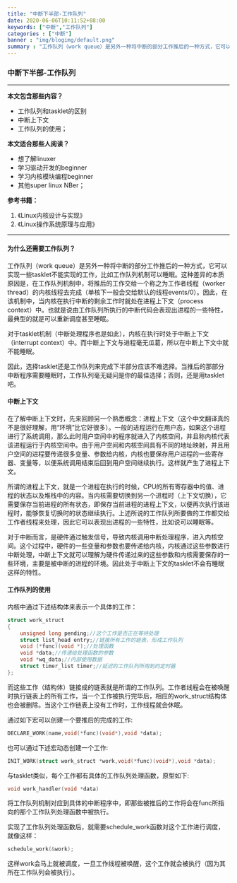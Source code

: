 ```yaml
---
title: "中断下半部-工作队列"
date: 2020-06-06T10:11:52+08:00
keywords: ["中断","工作队列"]
categories : ["中断"]
banner : "img/blogimg/default.png"
summary : "工作队列（work queue）是另外一种将中断的部分工作推后的一种方式，它可以实现一些tasklet不能实现的工作，比如工作队列机制可以睡眠。"
---
```


### 中断下半部-工作队列

---

**本文包含那些内容？**

 - 工作队列和tasklet的区别
 - 中断上下文
 - 工作队列的使用；

**本文适合那些人阅读？** 

 - 想了解linuxer
 - 学习驱动开发的beginner
 - 学习内核模块编程beginner
 - 其他super linux NBer；

**参考书籍：**

  1. 《Linux内核设计与实现》
  2. 《Linux操作系统原理与应用》

---

#### 为什么还需要工作队列？

工作队列（work queue）是另外一种将中断的部分工作推后的一种方式，它可以实现一些tasklet不能实现的工作，比如工作队列机制可以睡眠。这种差异的本质原因是，在工作队列机制中，将推后的工作交给一个称之为工作者线程（worker thread）的内核线程去完成（单核下一般会交给默认的线程events/0）。因此，在该机制中，当内核在执行中断的剩余工作时就处在进程上下文（process context）中。也就是说由工作队列所执行的中断代码会表现出进程的一些特性，最典型的就是可以重新调度甚至睡眠。

对于tasklet机制（中断处理程序也是如此），内核在执行时处于中断上下文（interrupt context）中。而中断上下文与进程毫无瓜葛，所以在中断上下文中就不能睡眠。

因此，选择tasklet还是工作队列来完成下半部分应该不难选择。当推后的那部分中断程序需要睡眠时，工作队列毫无疑问是你的最佳选择；否则，还是用tasklet吧。



#### 中断上下文

在了解中断上下文时，先来回顾另一个熟悉概念：进程上下文（这个中文翻译真的不是很好理解，用“环境”比它好很多）。一般的进程运行在用户态，如果这个进程进行了系统调用，那么此时用户空间中的程序就进入了内核空间，并且称内核代表该进程运行于内核空间中。由于用户空间和内核空间具有不同的地址映射，并且用户空间的进程要传递很多变量、参数给内核，内核也要保存用户进程的一些寄存器、变量等，以便系统调用结束后回到用户空间继续执行。这样就产生了进程上下文。

所谓的进程上下文，就是一个进程在执行的时候，CPU的所有寄存器中的值、进程的状态以及堆栈中的内容。当内核需要切换到另一个进程时（上下文切换），它需要保存当前进程的所有状态，即保存当前进程的进程上下文，以便再次执行该进程时，能够恢复切换时的状态继续执行。上述所说的工作队列所要做的工作都交给工作者线程来处理，因此它可以表现出进程的一些特性，比如说可以睡眠等。

对于中断而言，是硬件通过触发信号，导致内核调用中断处理程序，进入内核空间。这个过程中，硬件的一些变量和参数也要传递给内核，内核通过这些参数进行中断处理，中断上下文就可以理解为硬件传递过来的这些参数和内核需要保存的一些环境，主要是被中断的进程的环境。因此处于中断上下文的tasklet不会有睡眠这样的特性。



#### 工作队列的使用

内核中通过下述结构体来表示一个具体的工作：

```c
struct work_struct
{
	unsigned long pending;//这个工作是否正在等待处理
	struct list_head entry;//链接所有工作的链表，形成工作队列
	void (*func)(void *);//处理函数
	void *data;//传递给处理函数的参数
	void *wq_data;//内部使用数据
	struct timer_list timer;//延迟的工作队列所用到的定时器
};
```

而这些工作（结构体）链接成的链表就是所谓的工作队列。工作者线程会在被唤醒时执行链表上的所有工作，当一个工作被执行完毕后，相应的work_struct结构体也会被删除。当这个工作链表上没有工作时，工作线程就会休眠。

通过如下宏可以创建一个要推后的完成的工作:

```c
DECLARE_WORK(name,void(*func)(void*),void *data);
```

也可以通过下述宏动态创建一个工作:

```c
INIT_WORK(struct work_struct *work,void(*func)(void*),void *data);
```

与tasklet类似，每个工作都有具体的工作队列处理函数，原型如下:

```c
void work_handler(void *data)
```

将工作队列机制对应到具体的中断程序中，即那些被推后的工作将会在func所指向的那个工作队列处理函数中被执行。

实现了工作队列处理函数后，就需要schedule_work函数对这个工作进行调度，就像这样：

```c
schedule_work(&work);
```

这样work会马上就被调度，一旦工作线程被唤醒，这个工作就会被执行（因为其所在工作队列会被执行）。

